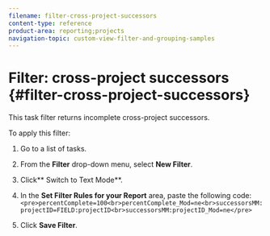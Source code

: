 ```yaml
---
filename: filter-cross-project-successors
content-type: reference
product-area: reporting;projects
navigation-topic: custom-view-filter-and-grouping-samples
---
```





# Filter: cross-project successors {#filter-cross-project-successors}

This task filter returns incomplete cross-project successors.


To apply this filter:



1. Go to a list of tasks.
1. From the **Filter**&nbsp;drop-down menu, select **New Filter**.

1. Click** Switch to Text Mode**.
1. In the **Set Filter Rules for your Report** area, paste the following code:  
   `<pre>percentComplete=100<br>percentComplete_Mod=ne<br>successorsMM:projectID=FIELD:projectID<br>successorsMM:projectID_Mod=ne</pre>`

1. Click **Save Filter**.


